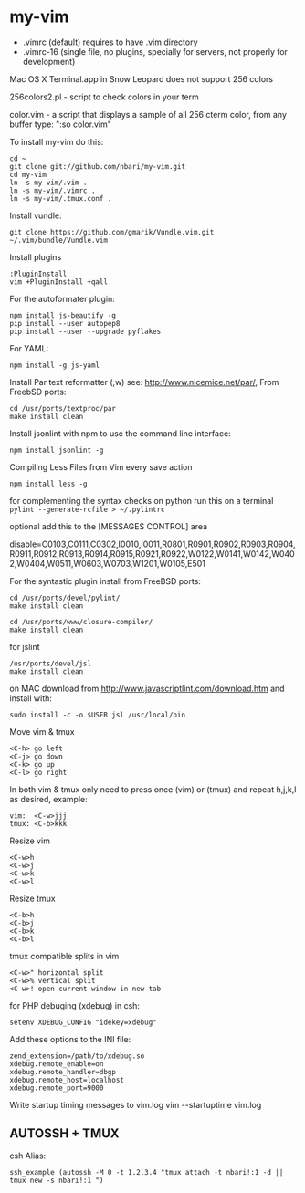 my-vim
======

* .vimrc (default) requires to have .vim directory
* .vimrc-16 (single file, no plugins, specially for servers, not properly for development)

Mac OS X Terminal.app in Snow Leopard does not support 256 colors

256colors2.pl - script to check colors in your term

color.vim - a script that displays a sample of all 256 cterm color, from any buffer type: ":so color.vim"


To install my-vim do this:

    cd ~
    git clone git://github.com/nbari/my-vim.git
    cd my-vim
    ln -s my-vim/.vim .
    ln -s my-vim/.vimrc .
    ln -s my-vim/.tmux.conf .

Install vundle:

    git clone https://github.com/gmarik/Vundle.vim.git ~/.vim/bundle/Vundle.vim

Install plugins

    :PluginInstall
    vim +PluginInstall +qall


For the autoformater plugin:

    npm install js-beautify -g
    pip install --user autopep8
    pip install --user --upgrade pyflakes

For YAML:

    npm install -g js-yaml


Install Par text reformatter (,w) see: http://www.nicemice.net/par/, From FreebSD ports:

    cd /usr/ports/textproc/par
    make install clean


Install jsonlint with npm to use the command line interface:

    npm install jsonlint -g

Compiling Less Files from Vim every save action

    npm install less -g


for complementing the syntax checks on python run this on a terminal
` pylint --generate-rcfile > ~/.pylintrc`

optional add this to the [MESSAGES CONTROL] area

disable=C0103,C0111,C0302,I0010,I0011,R0801,R0901,R0902,R0903,R0904,R0911,R0912,R0913,R0914,R0915,R0921,R0922,W0122,W0141,W0142,W0402,W0404,W0511,W0603,W0703,W1201,W0105,E501

For the syntastic plugin install from FreeBSD ports:

    cd /usr/ports/devel/pylint/
    make install clean

    cd /usr/ports/www/closure-compiler/
    make install clean

for jslint

    /usr/ports/devel/jsl
    make install clean

on MAC download from  http://www.javascriptlint.com/download.htm and install with:

    sudo install -c -o $USER jsl /usr/local/bin

Move vim & tmux

    <C-h> go left
    <C-j> go down
    <C-k> go up
    <C-l> go right


In both vim & tmux only need to press once <c-w> (vim) or <c-b> (tmux) and repeat h,j,k,l as desired, example:

    vim:  <C-w>jjj
    tmux: <C-b>kkk


Resize vim

    <C-w>h
    <C-w>j
    <C-w>k
    <C-w>l

Resize tmux

    <C-b>h
    <C-b>j
    <C-b>k
    <C-b>l


tmux compatible splits in vim

    <C-w>" horizontal split
    <C-w>% vertical split
    <C-w>! open current window in new tab


for PHP debuging (xdebug) in csh:

    setenv XDEBUG_CONFIG "idekey=xdebug"


Add these options to the INI file:

    zend_extension=/path/to/xdebug.so
    xdebug.remote_enable=on
    xdebug.remote_handler=dbgp
    xdebug.remote_host=localhost
    xdebug.remote_port=9000


Write startup timing messages to vim.log
    vim --startuptime vim.log


AUTOSSH + TMUX
--------------

csh Alias:

    ssh_example (autossh -M 0 -t 1.2.3.4 "tmux attach -t nbari!:1 -d || tmux new -s nbari!:1 ")
